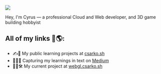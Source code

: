 <img src="https://imgur.com/mYn8Toe.png" />

Hey, I'm Cyrus — a professional Cloud and Web developer, and 3D game building hobbyist

## All of my links 🔗🌎:
-  ✍️📱 My public learning projects at <a href="https://csarko.sh">csarko.sh</a>
- 🧑‍💻📄 Capturing my learnings in text on <a href="https://medium.com/@csarkosh">Medium</a>
- 👷‍♂️🛠 My current project at <a href="https://webgl.csarko.sh">webgl.csarko.sh</a>
